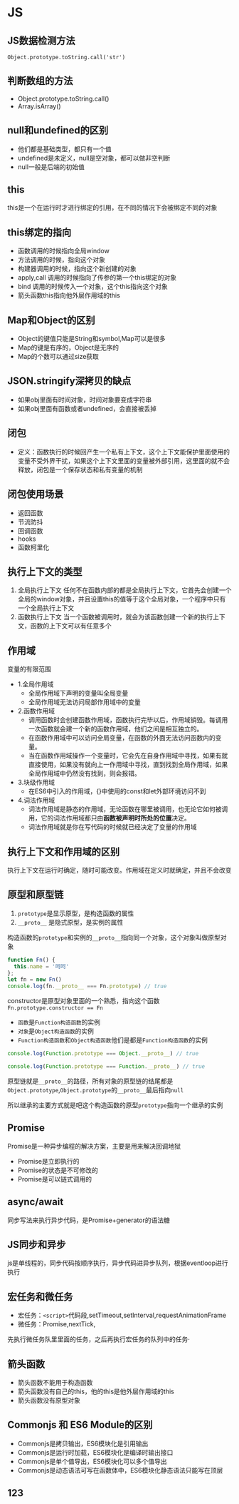 # JS

## JS数据检测方法
`Object.prototype.toString.call('str')`

## 判断数组的方法
- Object.prototype.toString.call()
- Array.isArray()

## null和undefined的区别
- 他们都是基础类型，都只有一个值
- undefined是未定义，null是空对象，都可以做非空判断
- null一般是后端的初始值

## this
this是一个在运行时才进行绑定的引用，在不同的情况下会被绑定不同的对象

## this绑定的指向
- 函数调用的时候指向全局window
- 方法调用的时候，指向这个对象
- 构建器调用的时候，指向这个新创建的对象
- apply,call 调用的时候指向了传参的第一个this绑定的对象
- bind 调用的时候传入一个对象，这个this指向这个对象
- 箭头函数this指向他外层作用域的this

## Map和Object的区别
- Object的键值只能是String和symbol,Map可以是很多
- Map的键是有序的，Object是无序的
- Map的个数可以通过size获取

## JSON.stringify深拷贝的缺点
- 如果obj里面有时间对象，时间对象要变成字符串
- 如果obj里面有函数或者undefined，会直接被丢掉

## 闭包
- 定义：函数执行的时候回产生一个私有上下文，这个上下文能保护里面使用的变量不受外界干扰，如果这个上下文里面的变量被外部引用，这里面的就不会释放，闭包是一个保存状态和私有变量的机制

## 闭包使用场景
- 返回函数
- 节流防抖
- 回调函数
- hooks
- 函数柯里化

## 执行上下文的类型
1. 全局执行上下文
任何不在函数内部的都是全局执行上下文，它首先会创建一个全局的window对象，并且设置this的值等于这个全局对象，一个程序中只有一个全局执行上下文
2. 函数执行上下文
当一个函数被调用时，就会为该函数创建一个新的执行上下文，函数的上下文可以有任意多个

## 作用域
变量的有限范围

- 1.全局作用域
    - 全局作用域下声明的变量叫全局变量
    - 全局作用域无法访问局部作用域中的变量
- 2.函数作用域
    - 调用函数时会创建函数作用域，函数执行完毕以后，作用域销毁。每调用一次函数就会建一个新的函数作用域，他们之间是相互独立的。
    - 在函数作用域中可以访问全局变量，在函数的外面无法访问函数内的变量。
    - 当在函数作用域操作一个变量时，它会先在自身作用域中寻找，如果有就直接使用，如果没有就向上一作用域中寻找，直到找到全局作用域，如果全局作用域中仍然没有找到，则会报错。
- 3.块级作用域
    - 在ES6中引入的作用域，{}中使用的const和let外部环境访问不到
- 4.词法作用域
    - 词法作用域是静态的作用域，无论函数在哪里被调用，也无论它如何被调用，它的词法作用域都只由**函数被声明时所处的位置**决定。
    - 词法作用域就是你在写代码的时候就已经决定了变量的作用域
    
## 执行上下文和作用域的区别
执行上下文在运行时确定，随时可能改变。作用域在定义时就确定，并且不会改变

## 原型和原型链
1. `prototype`是显示原型，是构造函数的属性
2. `__proto__` 是隐式原型，是实例的属性

构造函数的`prototype`和实例的`__proto__`指向同一个对象，这个对象叫做原型对象

```js
function Fn() {
  this.name = '呵呵'
};
let fn = new Fn()
console.log(fn.__proto__ === Fn.prototype) // true
```
constructor是原型对象里面的一个熟悉，指向这个函数
`Fn.prototype.constructor == Fn`

-   `函数`是`Function构造函数`的实例
-   `对象`是`Object构造函数`的实例
-   `Function构造函数`和`Object构造函数`他们是都是`Function构造函数`的实例

```js
console.log(Function.prototype === Object.__proto__) // true 

console.log(Function.prototype === Function.__proto__) // true
```
原型链就是`__proto__`的路径，所有对象的原型链的结尾都是`Object.prototype`,`Object.prototype`的`__proto__`最后指向`null`

所以继承的主要方式就是吧这个构造函数的原型`prototype`指向一个继承的实例


## Promise
Promise是一种异步编程的解决方案，主要是用来解决回调地狱
- Promise是立即执行的
- Promise的状态是不可修改的
- Promise是可以链式调用的


## async/await
同步写法来执行异步代码，是Promise+generator的语法糖

## JS同步和异步
js是单线程的，同步代码按顺序执行，异步代码进异步队列，根据eventloop进行执行
 
## 宏任务和微任务
- 宏任务：`<script>`代码段,setTimeout,setInterval,requestAnimationFrame
- 微任务：Promise,nextTick,

先执行微任务队里里面的任务，之后再执行宏任务的队列中的任务·

## 箭头函数
- 箭头函数不能用于构造函数
- 箭头函数没有自己的this，他的this是他外层作用域的this
- 箭头函数没有原型对象

## Commonjs 和 ES6 Module的区别
- Commonjs是拷贝输出，ES6模块化是引用输出
- Commonjs是运行时加载，ES6模块化是编译时输出接口
- Commonjs是单个值导出，ES6模块化可以多个值导出
- Commonjs是动态语法可写在函数体中，ES6模块化静态语法只能写在顶层

  




## 123

<script setup>

import FirstComponent from '../../components/first.vue'
import SecondComponent from '../../components/sec.vue'

</script>

<FirstComponent />
<SecondComponent  />

